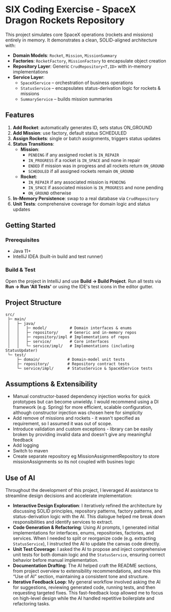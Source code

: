 # SIX Coding Exercise - SpaceX Dragon Rockets Repository

This project simulates core SpaceX operations (rockets and missions) entirely in memory. It demonstrates a clean, SOLID-aligned architecture with:

* **Domain Models**: `Rocket`, `Mission`, `MissionSummary`
* **Factories**: `RocketFactory`, `MissionFactory` to encapsulate object creation
* **Repository Layer**: Generic `CrudRepository<T,ID>` with in-memory implementations
* **Service Layer**:
  * `SpaceXService` – orchestration of business operations
  * `StatusService` – encapsulates status-derivation logic for rockets & missions
  * `SummaryService` – builds mission summaries

## Features

1. **Add Rocket**: automatically generates ID, sets status ON_GROUND
2. **Add Mission**: use factory, default status SCHEDULED
3. **Assign Rockets**: single or batch assignments, triggers status updates
4. **Status Transitions**:
   * **Mission**:
     * `PENDING` if any assigned rocket is `IN_REPAIR`
     * `IN_PROGRESS` if a rocket is `IN_SPACE` and none in repair
     * `ENDED` if mission was in progress and all rockets return `ON_GROUND`
     * `SCHEDULED` if all assigned rockets remain `ON_GROUND`
   * **Rocket**:
     * `IN_REPAIR` if any associated mission is `PENDING`
     * `IN_SPACE` if associated mission is `IN_PROGRESS` and none pending
     * `ON_GROUND` otherwise
5. **In-Memory Persistence**: swap to a real database via `CrudRepository`
6. **Unit Tests**: comprehensive coverage for domain logic and status updates

## Getting Started

### Prerequisites
* Java 11+
* IntelliJ IDEA (built-in build and test runner)

### Build & Test
Open the project in IntelliJ and use **Build → Build Project**. Run all tests via **Run → Run 'All Tests'** or using the IDE's test icons in the editor gutter.

## Project Structure

```
src/
 ├─ main/
 │   ├─ java/
 │   │   ├─ model/          # Domain interfaces & enums
 │   │   ├─ repository/     # Generic and in-memory repos
 │   │   ├─ repository/impl # Implementations of repos  
 │   │   ├─ service/        # Core interfaces
 │   │   └─ service/impl/   # Implementations (including StatusUpdater)
 └─ test/
     ├─ domain/            # Domain-model unit tests
     ├─ repository/        # Repository contract tests
     └─ service/impl/      # StatusService & SpaceXService tests
```

## Assumptions & Extensibility

* Manual constructor-based dependency injection works for quick prototypes but can become unwieldy. I would recommend using a DI framework (e.g. Spring) for more efficient, scalable configuration, although constructor injection was chosen here for simplicity
* Add remove of missions and rockets - it wasn't specified as requirement, so I assumed it was out of scope.
* Introduce validation and custom exceptions - library can be easily broken by providing invalid data and doesn't give any meaningful feedback    
* Add logging
* Switch to maven
* Create separate repository eg MissionAssignmentRepository to store missionAssignments so its not coupled with busines logic

## Use of AI

Throughout the development of this project, I leveraged AI assistance to streamline design decisions and accelerate implementation:

* **Interactive Design Exploration**: I iteratively refined the architecture by discussing SOLID principles, repository patterns, factory patterns, and status-derivation logic with the AI. This dialogue helped me break down responsibilities and identify services to extract.
* **Code Generation & Refactoring**: Using AI prompts, I generated initial implementations for interfaces, enums, repositories, factories, and services. When I needed to split or reorganize code (e.g. extracting `StatusService`), I instructed the AI to update the canvas code directly.
* **Unit Test Coverage**: I asked the AI to propose and inject comprehensive unit tests for both domain logic and the `StatusService`, ensuring correct behavior before manual implementation.
* **Documentation Drafting**: The AI helped craft the README sections, from project overview to extensibility recommendations, and now this “Use of AI” section, maintaining a consistent tone and structure.
* **Iterative Feedback Loop**: My general workflow involved asking the AI for suggestions, reviewing generated code, running tests, and then requesting targeted fixes. This fast-feedback loop allowed me to focus on high-level design while the AI handled repetitive boilerplate and refactoring tasks.
